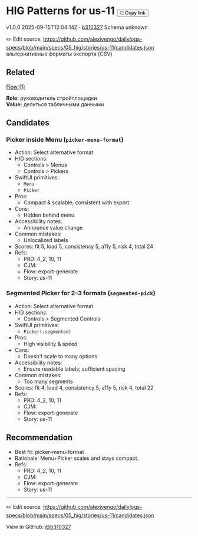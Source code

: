 # HIG Patterns for us-11 <button class="copy-link" aria-label="Copy page link" onclick="window.spechubCopyLink && window.spechubCopyLink()">🔗 Copy link</button>

<p class="badges">
  <span class="badge version">v1.0.0</span>
  <span class="badge build">2025-09-15T12:04:14Z · <a href="https://github.com/alexivengo/dailylogs-specs/commit/b310327" target="_blank" rel="noopener" class="sha">b310327</a></span>
  <span class="badge schema unknown">Schema unknown</span>
</p>

✏️ Edit source: https://github.com/alexivengo/dailylogs-specs/blob/main/specs/05_hig/stories/us-11/candidates.json
альтернативные форматы экспорта (CSV)

## Related
<p>
  <span class="chip"><a href="../stories/index.md#?flow=export-generate">Flow (1)</a></span>
</p>

**Role:** руководитель стройплощадки  
**Value:** делиться табличными данными

## Candidates
### Picker inside Menu (`picker-menu-format`)
- Action: Select alternative format
- HIG sections:
  - Controls > Menus
  - Controls > Pickers
- SwiftUI primitives:
  - `Menu`
  - `Picker`
- Pros:
  - Compact & scalable; consistent with export
- Cons:
  - Hidden behind menu
- Accessibility notes:
  - Announce value change
- Common mistakes:
  - Unlocalized labels
- Scores: fit 5, load 5, consistency 5, a11y 5, risk 4, total 24
- Refs:
  - PRD: 4_2, 10, 11
  - CJM: 
  - Flow: export-generate
  - Story: us-11

### Segmented Picker for 2–3 formats (`segmented-pick`)
- Action: Select alternative format
- HIG sections:
  - Controls > Segmented Controls
- SwiftUI primitives:
  - `Picker(.segmented)`
- Pros:
  - High visibility & speed
- Cons:
  - Doesn't scale to many options
- Accessibility notes:
  - Ensure readable labels; sufficient spacing
- Common mistakes:
  - Too many segments
- Scores: fit 4, load 4, consistency 5, a11y 5, risk 4, total 22
- Refs:
  - PRD: 4_2, 10, 11
  - CJM: 
  - Flow: export-generate
  - Story: us-11


## Recommendation
- Best fit: picker-menu-format
- Rationale: Menu+Picker scales and stays compact.
- Refs:
  - PRD: 4_2, 10, 11
  - CJM: 
  - Flow: export-generate
  - Story: us-11
---
✏️ Edit source: https://github.com/alexivengo/dailylogs-specs/blob/main/specs/05_hig/stories/us-11/candidates.json

<p class="page-meta">
  View in GitHub: <a href="https://github.com/alexivengo/dailylogs-specs/commit/b310327" target="_blank" rel="noopener">@b310327</a></p>